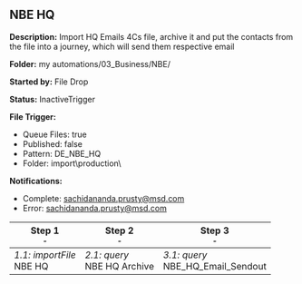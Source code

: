 ## NBE HQ

**Description:** Import HQ Emails 4Cs file, archive it and put the contacts from the file into a journey, which will send them respective email

**Folder:** my automations/03_Business/NBE/

**Started by:** File Drop

**Status:** InactiveTrigger

**File Trigger:**

* Queue Files: true
* Published: false
* Pattern: DE_NBE_HQ
* Folder:  import\production\

**Notifications:**

* Complete: sachidananda.prusty@msd.com
* Error: sachidananda.prusty@msd.com

| Step 1<br>_<small>-</small>_ | Step 2<br>_<small>-</small>_ | Step 3<br>_<small>-</small>_ |
| --- | --- | --- |
| _1.1: importFile_<br>NBE HQ | _2.1: query_<br>NBE HQ Archive | _3.1: query_<br>NBE_HQ_Email_Sendout |
